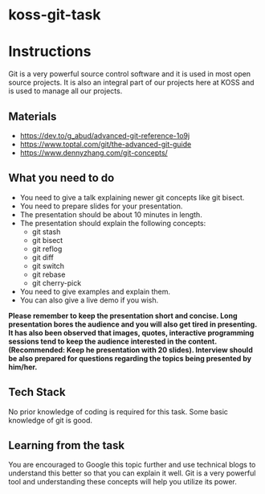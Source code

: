 # koss-git-task

<h1>Instructions</h1>


Git is a very powerful source control software and it is used in most open source projects. It is also an integral part of our projects here at KOSS and is used to manage all our projects.

## Materials

* https://dev.to/g_abud/advanced-git-reference-1o9j
* https://www.toptal.com/git/the-advanced-git-guide
* https://www.dennyzhang.com/git-concepts/

## What you need to do

* You need to give a talk explaining newer git concepts like git bisect.
* You need to prepare slides for your presentation.
* The presentation should be about 10 minutes in length.
* The presentation should explain the following concepts:
  * git stash
  * git bisect
  * git reflog
  * git diff
  * git switch
  * git rebase
  * git cherry-pick
* You need to give examples and explain them.
* You can also give a live demo if you wish.

**Please remember to keep the presentation short and concise. Long presentation bores the audience and you will also get tired in presenting. It has also been observed that images, quotes, interactive programming sessions tend to keep the audience interested in the content. (Recommended: Keep he presentation with 20 slides). Interview should be also prepared for questions regarding the topics being presented by him/her.** 

## Tech Stack

No prior knowledge of coding is required for this task. Some basic knowledge of git is good.

## Learning from the task

You are encouraged to Google this topic further and use technical blogs to understand this better so that you can explain it well. Git is a very powerful tool and understanding these concepts will help you utilize its power.


  
